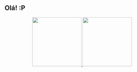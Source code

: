 ## Olá! :P

<div align="center">
  <a href="https://github.com/vito0182">
  <img height="160em" src="https://github-readme-stats.vercel.app/api/top-langs/?username=vito0182&layout=compact&langs_count=7&theme=aura_dark"/>
  <img height="160em" src="https://github-readme-stats.vercel.app/api?username=vito0182&show_icons=true&theme=aura_dark&include_all_commits=true&count_private=true"/>
</div>
